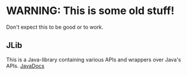# WARNING: This is some old stuff!
Don't expect this to be good or to work.

## JLib
This is a Java-library containing various APIs and wrappers over Java's APIs.
[JavaDocs](https://lukasheinzl.github.io/JLib-OLD/)
